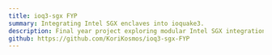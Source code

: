 ```yaml
---
title: ioq3-sgx FYP
summary: Integrating Intel SGX enclaves into ioquake3.
description: Final year project exploring modular Intel SGX integration for programs and games like ioquake3.
github: https://github.com/KoriKosmos/ioq3-sgx-FYP
---
```

